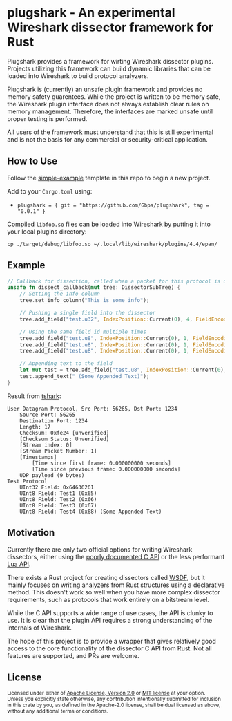 # plugshark - An experimental Wireshark dissector framework for Rust

Plugshark provides a framework for wirting Wireshark dissector plugins. Projects utilizing
this framework can build dynamic libraries that can be loaded into Wireshark to build
protocol analyzers.

Plugshark is (currently) an unsafe plugin framework and provides no memory safety guarentees. While the
project is written to be memory safe, the Wireshark plugin interface does not always establish clear
rules on memory management. Therefore, the interfaces are marked unsafe until proper testing is performed.

All users of the framework must understand that this is still experimental and is not the basis for any
commercial or security-critical application.

## How to Use

Follow the <a href="simple-example">simple-example</a> template in this repo to begin a new project.

Add to your `Cargo.toml` using:
- `plugshark = { git = "https://github.com/Gbps/plugshark", tag = "0.0.1" }`

Compiled `libfoo.so` files can be loaded into Wireshark by putting it into your local plugins directory:

```
cp ./target/debug/libfoo.so ~/.local/lib/wireshark/plugins/4.4/epan/
```

## Example

```rust
// Callback for dissection, called when a packet for this protocol is detected and dissected.
unsafe fn dissect_callback(mut tree: DissectorSubTree) {
    // Setting the info column
    tree.set_info_column("This is some info"); 

    // Pushing a single field into the dissector
    tree.add_field("test.u32", IndexPosition::Current(0), 4, FieldEncoding::LittleEndian);

    // Using the same field id multiple times
    tree.add_field("test.u8", IndexPosition::Current(0), 1, FieldEncoding::LittleEndian);
    tree.add_field("test.u8", IndexPosition::Current(0), 1, FieldEncoding::LittleEndian);
    tree.add_field("test.u8", IndexPosition::Current(0), 1, FieldEncoding::LittleEndian);

    // Appending text to the field
    let mut test = tree.add_field("test.u8", IndexPosition::Current(0), 1, FieldEncoding::LittleEndian);
    test.append_text(" (Some Appended Text)");
}
```

Result from [tshark](https://www.wireshark.org/docs/man-pages/tshark.html):

```
User Datagram Protocol, Src Port: 56265, Dst Port: 1234
    Source Port: 56265
    Destination Port: 1234
    Length: 17
    Checksum: 0xfe24 [unverified]
    [Checksum Status: Unverified]
    [Stream index: 0]
    [Stream Packet Number: 1]
    [Timestamps]
        [Time since first frame: 0.000000000 seconds]
        [Time since previous frame: 0.000000000 seconds]
    UDP payload (9 bytes)
Test Protocol
    UInt32 Field: 0x64636261
    UInt8 Field: Test1 (0x65)
    UInt8 Field: Test2 (0x66)
    UInt8 Field: Test3 (0x67)
    UInt8 Field: Test4 (0x68) (Some Appended Text)
```

## Motivation

Currently there are only two official options for writing Wireshark dissectors, either using
the [poorly documented C API](https://www.wireshark.org/docs/wsdg_html_chunked/ChDissectAdd.html) or
the less performant [Lua API](https://www.wireshark.org/docs/wsdg_html_chunked/wsluarm_modules.html).

There exists a Rust project for creating dissectors called [WSDF](https://github.com/ghpr-asia/wsdf), but
it mainly focuses on writing analyzers from Rust structures using a declarative method. This doesn't work
so well when you have more complex dissector requirements, such as protocols that work entirely on a bitstream
level.

While the C API supports a wide range of use cases, the API is clunky to use. It is clear that the plugin API
requires a strong understanding of the internals of Wireshark.

The hope of this project is to provide a wrapper that gives relatively good access to the core functionality of
the dissector C API from Rust. Not all features are supported, and PRs are welcome.

## License

<sup>
Licensed under either of <a href="LICENSE-APACHE">Apache License, Version
2.0</a> or <a href="LICENSE-MIT">MIT license</a> at your option.
</sup>

<br>

<sub>
Unless you explicitly state otherwise, any contribution intentionally submitted
for inclusion in this crate by you, as defined in the Apache-2.0 license, shall
be dual licensed as above, without any additional terms or conditions.
</sub> 
